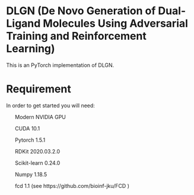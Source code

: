 # DLGN (De Novo Generation of Dual-Ligand Molecules Using Adversarial Training and Reinforcement Learning)
This is an PyTorch implementation of DLGN.

# Requirement
In order to get started you will need:

<ul> Modern NVIDIA GPU  </ul>
<ul> CUDA 10.1 </ul>
<ul> Pytorch 1.5.1  </ul>
<ul> RDKit  2020.03.2.0  </ul>
<ul> Scikit-learn 0.24.0  </ul>
<ul> Numpy 1.18.5  </ul>
<ul> fcd   1.1 (see https://github.com/bioinf-jku/FCD )  </ul>
